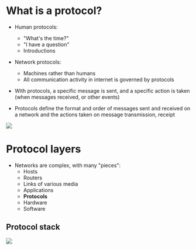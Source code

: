# What is a protocol?

- Human protocols:
	- "What's the time?"
	- "I have a question"
	- Introductions
- Network protocols:
	- Machines rather than humans
	- All communication activity in internet is governed by protocols

- With protocols, a specific message is sent, and a specific action is taken (when messages received, or other events)
- Protocols define the format and order of messages sent and received on a network and the actions taken on message transmission, receipt

![](human-v-network-pcol.png)


# Protocol layers

- Networks are complex, with many "pieces":
	- Hosts
	- Routers
	- Links of various media
	- Applications
	- **Protocols**
	- Hardware
	- Software

## Protocol stack

![](pcol-stack.png)